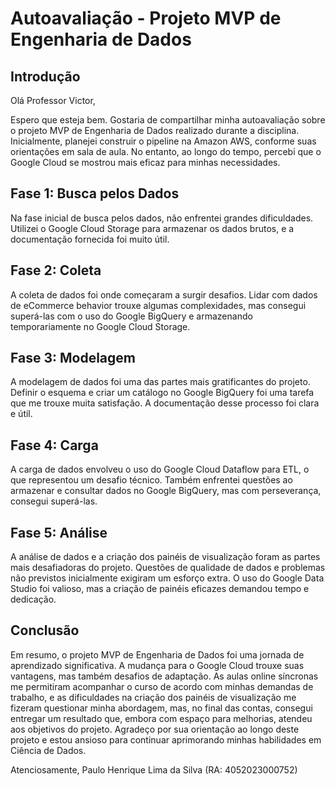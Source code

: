 # Autoavaliação - Projeto MVP de Engenharia de Dados

## Introdução
Olá Professor Victor,

Espero que esteja bem. Gostaria de compartilhar minha autoavaliação sobre o projeto MVP de Engenharia de Dados realizado durante a disciplina. Inicialmente, planejei construir o pipeline na Amazon AWS, conforme suas orientações em sala de aula. No entanto, ao longo do tempo, percebi que o Google Cloud se mostrou mais eficaz para minhas necessidades.

## Fase 1: Busca pelos Dados
Na fase inicial de busca pelos dados, não enfrentei grandes dificuldades. Utilizei o Google Cloud Storage para armazenar os dados brutos, e a documentação fornecida foi muito útil.

## Fase 2: Coleta
A coleta de dados foi onde começaram a surgir desafios. Lidar com dados de eCommerce behavior trouxe algumas complexidades, mas consegui superá-las com o uso do Google BigQuery e armazenando temporariamente no Google Cloud Storage.

## Fase 3: Modelagem
A modelagem de dados foi uma das partes mais gratificantes do projeto. Definir o esquema e criar um catálogo no Google BigQuery foi uma tarefa que me trouxe muita satisfação. A documentação desse processo foi clara e útil.

## Fase 4: Carga
A carga de dados envolveu o uso do Google Cloud Dataflow para ETL, o que representou um desafio técnico. Também enfrentei questões ao armazenar e consultar dados no Google BigQuery, mas com perseverança, consegui superá-las.

## Fase 5: Análise
A análise de dados e a criação dos painéis de visualização foram as partes mais desafiadoras do projeto. Questões de qualidade de dados e problemas não previstos inicialmente exigiram um esforço extra. O uso do Google Data Studio foi valioso, mas a criação de painéis eficazes demandou tempo e dedicação.

## Conclusão
Em resumo, o projeto MVP de Engenharia de Dados foi uma jornada de aprendizado significativa. A mudança para o Google Cloud trouxe suas vantagens, mas também desafios de adaptação. As aulas online síncronas me permitiram acompanhar o curso de acordo com minhas demandas de trabalho, e as dificuldades na criação dos painéis de visualização me fizeram questionar minha abordagem, mas, no final das contas, consegui entregar um resultado que, embora com espaço para melhorias, atendeu aos objetivos do projeto. Agradeço por sua orientação ao longo deste projeto e estou ansioso para continuar aprimorando minhas habilidades em Ciência de Dados.

Atenciosamente,
Paulo Henrique Lima da Silva (RA: 4052023000752)

